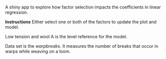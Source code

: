 A shiny app to explore how factor selection impacts the coefficients in linear regression.

**Instructions** Either select one or both of the factors to update the plot and model. 

Low tension and wool A is the level reference for the model.

Data set is the _warpbreaks_. It measures the number of breaks that occur in warps while weaving on a loom. 